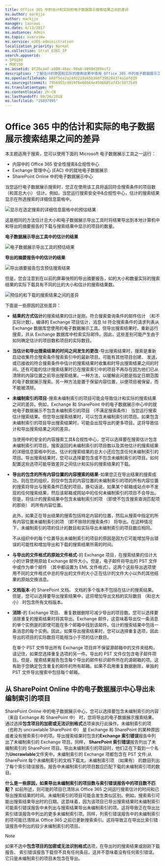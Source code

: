 ```yaml
---
title: Office 365 中的估计和实际的电子数据展示搜索结果之间的差异
ms.author: markjjo
author: markjjo
manager: laurawi
ms.date: 4/13/2017
ms.audience: Admin
ms.topic: overview
ms.service: o365-administration
localization_priority: Normal
ms.collection: Strat_O365_IP
search.appverid:
- SPO160
- MOE150
ms.assetid: 8f20ca4f-a908-46ec-99e6-9890d269ecf2
description: '了解估计的原因和实际的搜索结果中使用 Office 365 中的电子数据展示工具运行搜索可能会有所不同。 '
ms.openlocfilehash: b68f5ea2a24d3229a65b360f390284374a1efd39
ms.sourcegitcommit: 7956955cd919f6e00b64e4506605a743c5872549
ms.translationtype: MT
ms.contentlocale: zh-CN
ms.lasthandoff: 09/26/2018
ms.locfileid: "25037995"
---
```

# <a name="differences-between-estimated-and-actual-ediscovery-search-results-in-office-365"></a>Office 365 中的估计和实际的电子数据展示搜索结果之间的差异

本主题适用于搜索，您可以使用下面的 Microsoft 电子数据展示工具之一运行：  <br/>  
- 内容中的 Office 365 安全性搜索&amp;合规性中心  <br/>  
- Exchange 管理中心 (EAC) 中的就地电子数据展示  <br/>  
- SharePoint Online 中的电子数据展示中心  <br/> 
   
当您运行电子数据展示搜索时，您正在使用该工具将返回符合搜索条件的项目数 （和其总大小） 估计。例如，当您运行搜索安全中&amp;合规性中心，估计的搜索结果显示在所选搜索的详细信息窗格中。
  
![显示在选定搜索的详细信息窗格中的预估结果](media/74e4ce83-40be-41a9-b60f-5ad447e79fe4.png)
  
这是相同的方法估计总大小和电子数据展示导出工具时将结果导出到本地计算机中和导出的摘要报告的下载与搜索结果中显示的项目的数量。
  
**电子数据展示导出工具中的估计的结果**

![电子数据展示导出工具的预估结果](media/d34312a5-0ee6-49aa-9460-7ea0015a6e66.png)
  
**导出的摘要报告中的估计的结果**

![导出摘要报告包含预估搜索结果](media/44b579da-86c2-4f33-81b5-84d604003eda.png)
  
但是，您会注意到在以前的屏幕快照的导出摘要报告，如的大小和数量实际的搜索结果的实际下载具有不同的比的大小和估计的搜索结果数。 
  
![预估的和下载的搜索结果之间的差异](media/84aef318-230f-430d-9d9e-02f21342d364.png)
  
下面是一些原因的这些差异：
  
- **结果的方式估计**的搜索结果的估计是刚，符合搜索查询条件的邮件估计 （和不实际计数）。编译的 Exchange 项目估计，消息 Id 符合搜索条件的请求列表从 Exchange 数据库您使用的电子数据展示工具。但导出搜索结果时，重新运行搜索，并从 Exchange 数据库中检索实际邮件。因此，这些差别可能产生由于如何确定估计的项目数和项目的实际数目。 
    
- **当估计和导出搜索结果的时间之间发生的更改**-导出搜索结果时，搜索是重新启动收集符合搜索条件搜索索引中的最新项目。可能有其他项目创建、 发送，或已接收的符合搜索条件中估计的搜索结果时收集和时导出搜索结果之间的时间。还有可能的估计搜索结果时已在搜索索引中的项目不再存在因为他们已从清除的内容位置之前导出搜索结果。一种方法，以缓解此问题是指定日期范围的电子数据展示搜索。另一种方法是置于保留内容位置，以便项目被保留，而不能被清除。 
    
- **未编制索引的项目**-搜索未编制索引的项目可能会导致估计和实际的搜索结果之间的差异。例如，Exchange 和 SharePoint 中的电子数据展示中心中的就地电子数据展示不包含未编制索引的项目 （不满足搜索条件） 当您运行搜索估计搜索结果。但您导出搜索结果时，可以包含未编制索引的项目。如果包含未编制索引的项目导出搜索结果时，可能会出现导出的更多项目。这将导致估计和导出搜索结果之间的差异。 
    
    当使用中的安全的内容搜索工具&amp;合规性中心，您可以选择要在搜索估计包含未编制索引的项目。搜索返回的未编制索引的项目数以及其他估计的搜索结果的详细信息窗格中列出。估计的搜索结果的总大小还应包含任何未编制索引的项目。导出搜索结果时，您可以选择要包含或不包含未编制索引的项目。如何配置这些选项可能导致差异之间估计和实际的搜索结果的下载。 
    
- **导出的包含的所有内容位置的内容搜索的结果**-如果您正在导出结果的搜索成功，则在您的组织，则仅中包含的内容位置的未编制索引的项的所有内容位置的搜索将导出与搜索条件匹配的项目。换句话说，如果某个邮箱或站点中不发现的任何搜索结果，然后该邮箱或网站中的任何未编制索引的项目不会导出。但是，将估计的搜索结果中包含未编制索引的项 （即使不包含搜索查询匹配项的那些） 的所有内容位置。 
    
    此外，如果正在导出结果的搜索包括特定内容的位置，然后从搜索中指定的所有内容位置未编制索引的项 （即不排除的搜索条件） 将导出。在这种情况下，未编制索引的项的估计的数目和实际导出未编制索引的项目数应相同。
    
    不从组织中的每个位置导出未编制索引的项目的原因是因为它可能增加导出错误的可能性和增加导出和下载的搜索结果所需的时间。
    
- **与导出的文件格式的原始文件格式**-的 Exchange 项目，在搜索结果的估计大小的计算使用原始 Exchange 邮件大小。但是，电子邮件将导出的 PST 文件中或作为单个邮件 （其中都设置为 EML 文件格式）。这两个这些导出选项使用不同的文件格式中总的导出的文件的大小正在估计的文件大小以外的其他结果的原始交换消息。 
    
- **文档版本**-的 SharePoint 文档、 文档的多个版本不包括在估计的搜索结果。但是，您可以选择要导出搜索结果中，这将增加导出文档的实际数目 （和总大小） 时包含所有文档版本。 
    
- **消除**-的 Exchange 项目、 重复数据删除可减少导出的项目数。您可以选择要消除重复的搜索结果时将其导出。Exchange 邮件，这意味着导出仅一条消息的单个实例是的即使可能在多个邮箱中找到该邮件。估计的搜索结果中包括一条消息的每个实例。因此，如果导出搜索结果时，您可以选择重复选项，因此导出的项目的实际数目可能相当小于项的估计数目。 
    
    在单个 PST 文件导出所有 Exchange 项目并不保留源邮箱中的文件夹结构，请记住，如果您选择重复选项的另一件。导出的 PST 文件仅包含电子邮件项目。但是，搜索结果报告包含每个导出的邮件标识邮件所在的源邮箱的项。这有助于您确定包含重复的邮件的所有邮箱。如果不启用重复数据删除，单独的 PST 文件导出搜索中包括每个邮箱。 
    
## <a name="exporting-unindexed-items-from-the-ediscovery-center-in-sharepoint-online"></a>从 SharePoint Online 中的电子数据展示中心导出未编制索引的项目

SharePoint Online 中的电子数据展示中心，您可以选择要包含未编制索引的内容 （来自 Exchange 和 SharePoint 中） 时，您将导出的电子数据展示搜索结果。通过选择**包含项目的加密或无法识别格式**选项来执行此操作。未编制索引的项 （也称为 uncrawlable SharePoint 中） 是 Exchange 和 SharePoint 的某种原因或者没有搜索索引中的项。导出搜索结果时包含的**Exchange 索引错误**报告中列出了未编制索引的 Exchange 项目。同样， **SharePoint 索引错误**报告列出了未编制索引的 SharePoint 项目。导出未编制索引的项目时，他们正在下载到一个名为**Uncrawlable**文件夹中。未编制索引的 Exchange 项都包含在 PST 文件;从 SharePoint 每个未编制索引的文档下载太。未编制索引项 （如果有） 的数目列出了每个索引错误报告。报告中未编制索引的项目数应匹配下载的未编制索引项的数目。 
  
 **什么是一些原因，如果导出未编制索引的项目数与索引错误报告中的项目数不匹配？** 如前所述，则可能的项目已清除从 Office 365 之间运行搜索估计的时间和已导出搜索结果的时间。未编制索引的项目可能会发生类似区别。例如，搜索索引可能出搜索结果导出时的日期。这意味着，因为该项目已导出搜索结果时未编制索引可能索引错误报告中未列出与搜索结果导出未编制索引的项。这将导致正在导出比索引错误报告中列出的更多未编制索引项。同样，列索引错误报告中的未编制索引的项可能已清除从 Office 365 之前已更新搜索索引。这将导致正在导出比索引错误报告中列出的较少未编制索引的项目。 
  
> [!NOTE]
> 如果不选中**包含项目的加密或无法识别格式**选项，在导出时的搜索结果或刚刚下载报告、 索引错误报告下载但不具有任何条目。这并不意味着没有任何索引错误。它只是未编制索引的项目未包含在导出。 
  

